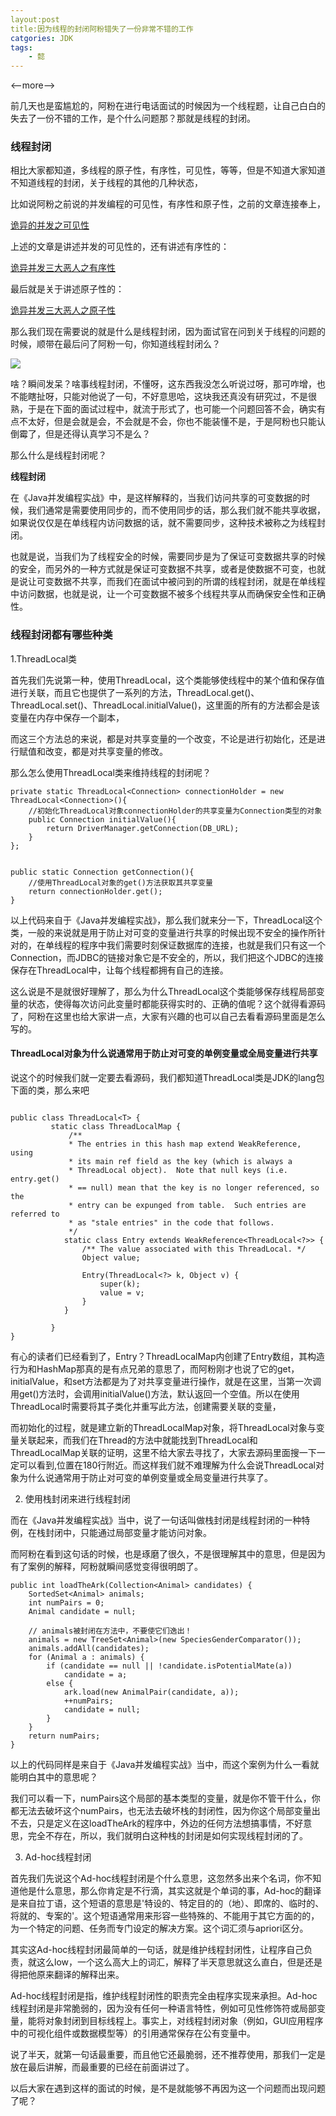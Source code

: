 ```yaml
---
layout:post
title:因为线程的封闭阿粉错失了一份非常不错的工作
catgories: JDK
tags:
    - 懿
---
```


<--more-->

前几天也是蛮尴尬的，阿粉在进行电话面试的时候因为一个线程题，让自己白白的失去了一份不错的工作，是个什么问题那？那就是线程的封闭。

### 线程封闭

相比大家都知道，多线程的原子性，有序性，可见性，等等，但是不知道大家知道不知道线程的封闭，关于线程的其他的几种状态，

比如说阿粉之前说的并发编程的可见性，有序性和原子性，之前的文章连接奉上，

[诡异的并发之可见性](https://mp.weixin.qq.com/s?__biz=MzkzODE3OTI0Ng==&mid=2247491042&idx=1&sn=395cfcb765e677b4467b013a8fafe127&chksm=c2857223f5f2fb3521defcc4bfe3836b5ab5bb4a247f2eb9e8f2b394518dcffa998af328328c&token=1117704830&lang=zh_CN#rd)

上述的文章是讲述并发的可见性的，还有讲述有序性的：

[诡异并发三大恶人之有序性](https://mp.weixin.qq.com/s?__biz=MzkzODE3OTI0Ng==&mid=2247491035&idx=1&sn=dd3cf6b2111a49aa456eba49ab774274&chksm=c285721af5f2fb0c547a04bc35bf4319604fe35ca1432fd90f5ac91b1856d814d7b9c102fc08&token=1117704830&lang=zh_CN#rd)

最后就是关于讲述原子性的：

[诡异并发三大恶人之原子性](https://mp.weixin.qq.com/s?__biz=MzkzODE3OTI0Ng==&mid=2247491036&idx=1&sn=6fbebc064af6ca2b2443472afc5ab5bb&chksm=c285721df5f2fb0b5840b8d120029208b17214367f431d3c0023e5708c119b1b0189e94a5eff&token=1117704830&lang=zh_CN#rd)

那么我们现在需要说的就是什么是线程封闭，因为面试官在问到关于线程的问题的时候，顺带在最后问了阿粉一句，你知道线程封闭么？

![](http://www.justdojava.com/assets/images/2019/java/image_yi/2020/12-18/1.jpg)

啥？瞬间发呆？啥事线程封闭，不懂呀，这东西我没怎么听说过呀，那可咋增，也不能瞎扯呀，只能对他说了一句，不好意思哈，这块我还真没有研究过，不是很熟，于是在下面的面试过程中，就流于形式了，也可能一个问题回答不会，确实有点不太好，但是会就是会，不会就是不会，你也不能装懂不是，于是阿粉也只能认倒霉了，但是还得认真学习不是么？

那么什么是线程封闭呢？

**线程封闭**

在《Java并发编程实战》中，是这样解释的，当我们访问共享的可变数据的时候，我们通常是需要使用同步的，而不使用同步的话，那么我们就不能共享收据，如果说仅仅是在单线程内访问数据的话，就不需要同步，这种技术被称之为线程封闭。

也就是说，当我们为了线程安全的时候，需要同步是为了保证可变数据共享的时候的安全，而另外的一种方式就是保证可变数据不共享，或者是使数据不可变，也就是说让可变数据不共享，而我们在面试中被问到的所谓的线程封闭，就是在单线程中访问数据，也就是说，让一个可变数据不被多个线程共享从而确保安全性和正确性。

### 线程封闭都有哪些种类

1.ThreadLocal类

首先我们先说第一种，使用ThreadLocal，这个类能够使线程中的某个值和保存值进行关联，而且它也提供了一系列的方法，ThreadLocal.get()、ThreadLocal.set()、ThreadLocal.initialValue()，这里面的所有的方法都会是该变量在内存中保存一个副本，

而这三个方法总的来说，都是对共享变量的一个改变，不论是进行初始化，还是进行赋值和改变，都是对共享变量的修改。

那么怎么使用ThreadLocal类来维持线程的封闭呢？

```
private static ThreadLocal<Connection> connectionHolder = new ThreadLocal<Connection>(){
    //初始化ThreadLocal对象connectionHolder的共享变量为Connection类型的对象
    public Connection initialValue(){
        return DriverManager.getConnection(DB_URL);  
    }
};


public static Connection getConnection(){
    //使用ThreadLocal对象的get()方法获取其共享变量
    return connectionHolder.get();
}

```

以上代码来自于《Java并发编程实战》，那么我们就来分一下，ThreadLocal这个类，一般的来说就是用于防止对可变的变量进行共享的时候出现不安全的操作所针对的，在单线程的程序中我们需要时刻保证数据库的连接，也就是我们只有这一个 Connection，而JDBC的链接对象它是不安全的，所以，我们把这个JDBC的连接保存在ThreadLocal中，让每个线程都拥有自己的连接。

这么说是不是就很好理解了，那么为什么ThreadLocal这个类能够保存线程局部变量的状态，使得每次访问此变量时都能获得实时的、正确的值呢？这个就得看源码了，阿粉在这里也给大家讲一点，大家有兴趣的也可以自己去看看源码里面是怎么写的。

#### ThreadLocal对象为什么说通常用于防止对可变的单例变量或全局变量进行共享

说这个的时候我们就一定要去看源码，我们都知道ThreadLocal类是JDK的lang包下面的类，那么来吧

```

public class ThreadLocal<T> {
         static class ThreadLocalMap {
             /**
             * The entries in this hash map extend WeakReference, using
             * its main ref field as the key (which is always a
             * ThreadLocal object).  Note that null keys (i.e. entry.get()
             * == null) mean that the key is no longer referenced, so the
             * entry can be expunged from table.  Such entries are referred to
             * as "stale entries" in the code that follows.
             */
            static class Entry extends WeakReference<ThreadLocal<?>> {
                /** The value associated with this ThreadLocal. */
                Object value;
    
                Entry(ThreadLocal<?> k, Object v) {
                    super(k);
                    value = v;
                }
            }

         }
}

```

有心的读者们已经看到了，Entry？ThreadLocalMap内创建了Entry数组，其构造行为和HashMap那真的是有点兄弟的意思了，而阿粉刚才也说了它的get，initialValue，和set方法都是为了对共享变量进行操作，就是在这里，当第一次调用get()方法时，会调用initialValue()方法，默认返回一个空值。所以在使用ThreadLocal时需要将其子类化并重写此方法，创建需要关联的变量，

而初始化的过程，就是建立新的ThreadLocalMap对象，将ThreadLocal对象与变量关联起来，而我们在Thread的方法中就能找到ThreadLocal和ThreadLocalMap关联的证明，这里不给大家去寻找了，大家去源码里面搜一下一定可以看到,位置在180行附近。而这样我们就不难理解为什么会说ThreadLocal对象为什么说通常用于防止对可变的单例变量或全局变量进行共享了。

2. 使用栈封闭来进行线程封闭

而在《Java并发编程实战》当中，说了一句话叫做栈封闭是线程封闭的一种特例，在栈封闭中，只能通过局部变量才能访问对象。

而阿粉在看到这句话的时候，也是琢磨了很久，不是很理解其中的意思，但是因为有了案例的解释，阿粉就瞬间感觉变得很明朗了。

```
public int loadTheArk(Collection<Animal> candidates) {
    SortedSet<Animal> animals;
    int numPairs = 0;
    Animal candidate = null;
 
    // animals被封闭在方法中，不要使它们逸出！
    animals = new TreeSet<Animal>(new SpeciesGenderComparator());
    animals.addAll(candidates);
    for (Animal a : animals) {
        if (candidate == null || !candidate.isPotentialMate(a))
            candidate = a;
        else {
            ark.load(new AnimalPair(candidate, a));
            ++numPairs;
            candidate = null;
        }
    }
    return numPairs;
}

```

以上的代码同样是来自于《Java并发编程实战》当中，而这个案例为什么一看就能明白其中的意思呢？

我们可以看一下，numPairs这个局部的基本类型的变量，就是你不管干什么，你都无法去破坏这个numPairs，也无法去破坏栈的封闭性，因为你这个局部变量出不去，只是定义在这loadTheArk的程序中，外边的任何方法想搞事情，不好意思，完全不存在，所以，我们就明白这种栈的封闭是如何实现线程封闭的了。

3. Ad-hoc线程封闭

首先我们先说这个Ad-hoc线程封闭是个什么意思，这忽然多出来个名词，你不知道他是什么意思，那么你肯定是不行滴，其实这就是个单词的事，Ad-hoc的翻译是来自拉丁语，这个短语的意思是'特设的、特定目的的（地）、即席的、临时的、将就的、专案的'。这个短语通常用来形容一些特殊的、不能用于其它方面的的，为一个特定的问题、任务而专门设定的解决方案。这个词汇须与apriori区分。

其实这Ad-hoc线程封闭最简单的一句话，就是维护线程封闭性，让程序自己负责，就这么low，一个这么高大上的词汇，解释了半天意思就这么直白，但是还是得把他原来翻译的解释出来。

Ad-hoc线程封闭是指，维护线程封闭性的职责完全由程序实现来承担。Ad-hoc线程封闭是非常脆弱的，因为没有任何一种语言特性，例如可见性修饰符或局部变量，能将对象封闭到目标线程上。事实上，对线程封闭对象（例如，GUI应用程序中的可视化组件或数据模型等）的引用通常保存在公有变量中。

说了半天，就第一句话最重要，而且他它还最脆弱，还不推荐使用，那我们一定是放在最后讲解，而最重要的已经在前面讲过了。

以后大家在遇到这样的面试的时候，是不是就能够不再因为这一个问题而出现问题了呢？